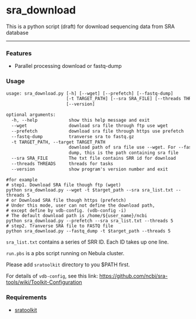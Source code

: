 # sra_download
This is a python script (draft) for download sequencing data from SRA database

---



### Features

- Parallel processing download or fastq-dump

### Usage

```txt
usage: sra_download.py [-h] [--wget] [--prefetch] [--fastq-dump]
                       [-t TARGET_PATH] [--sra SRA_FILE] [--threads THREADS]
                       [--version]

optional arguments:
  -h, --help            show this help message and exit
  --wget                download sra file through ftp use wget
  --prefetch            download sra file through https use prefetch
  --fastq-dump          tranverse sra to fastq.gz
  -t TARGET_PATH, --target TARGET_PATH
                        download path of sra file use --wget. For --fastq-
                        dump, this is the path containing sra file
  --sra SRA_FILE        The txt file contains SRR id for download
  --threads THREADS     threads for tasks
  --version             show program's version number and exit
```

```shell
#for example
# step1. Download SRA file though ftp (wget)
python sra_download.py --wget -t $target_path --sra sra_list.txt --threads 5
# or Download SRA file though https (prefetch)
# Under this mode, user can not define the download path, 
# except define by vdb-config. (vdb-config -i)
# The default download path is /home/${user_name}/ncbi
python sra_download.py --prefetch --sra sra_list.txt --threads 5
# step2. Tranverse SRA file to FASTQ file
python sra_download.py --fastq_dump -t $target_path --threads 5
```

`sra_list.txt` contains a series of SRR ID. Each ID takes up one line.

`run.pbs` is a pbs script running on Nebula cluster.

Please add `sratoolkit` directory to you $PATH first.

For details of `vdb-config`, see this link: <https://github.com/ncbi/sra-tools/wiki/Toolkit-Configuration>

### Requirements

- [sratoolkit](<https://www.ncbi.nlm.nih.gov/sra/docs/toolkitsoft/>)